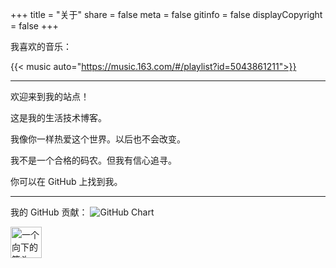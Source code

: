 +++
title = "关于" 
share = false
meta = false
gitinfo = false
displayCopyright = false
+++

我喜欢的音乐：

{{< music auto="https://music.163.com/#/playlist?id=5043861211">}}

---

欢迎来到我的站点！

这是我的生活技术博客。

我像你一样热爱这个世界。以后也不会改变。

我不是一个合格的码农。但我有信心追寻。

你可以在 GitHub 上找到我。

---

我的 GitHub 贡献：
![GitHub Chart](https://ghchart.rshah.org/Gaotianhe)

<img align="left" src="/images/about-arrow.png" width="50" height="50" alt="一个向下的箭头"></br></br>
